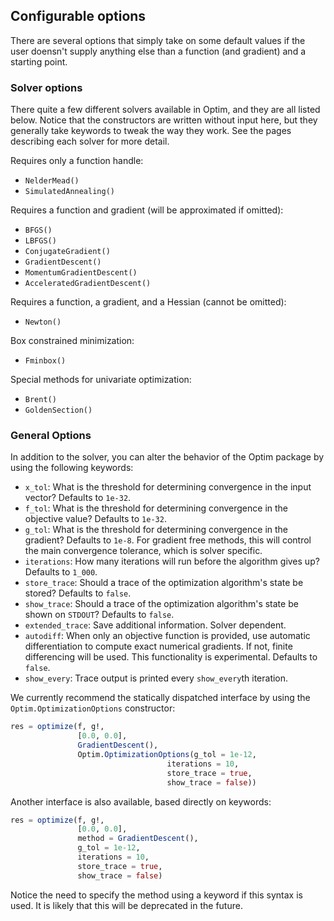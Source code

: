 ## Configurable options
There are several options that simply take on some default values if the user
doensn't supply anything else than a function (and gradient) and a starting point.
### Solver options
There quite a few different solvers available in Optim, and they are all listed
below. Notice that the constructors are written without input here, but they
generally take keywords to tweak the way they work. See the pages describing each
solver for more detail.

Requires only a function handle:

* `NelderMead()`
* `SimulatedAnnealing()`

Requires a function and gradient (will be approximated if omitted):

* `BFGS()`
* `LBFGS()`
* `ConjugateGradient()`
* `GradientDescent()`
* `MomentumGradientDescent()`
* `AcceleratedGradientDescent()`

Requires a function, a gradient, and a Hessian (cannot be omitted):

* `Newton()`

Box constrained minimization:

* `Fminbox()`

Special methods for univariate optimization:

* `Brent()`
* `GoldenSection()`

### General Options
In addition to the solver, you can alter the behavior of the Optim package by using the following keywords:

* `x_tol`: What is the threshold for determining convergence in the input vector? Defaults to `1e-32`.
* `f_tol`: What is the threshold for determining convergence in the objective value? Defaults to `1e-32`.
* `g_tol`: What is the threshold for determining convergence in the gradient? Defaults to `1e-8`. For gradient free methods, this will control the main convergence tolerance, which is solver specific.
* `iterations`: How many iterations will run before the algorithm gives up? Defaults to `1_000`.
* `store_trace`: Should a trace of the optimization algorithm's state be stored? Defaults to `false`.
* `show_trace`: Should a trace of the optimization algorithm's state be shown on `STDOUT`? Defaults to `false`.
* `extended_trace`: Save additional information. Solver dependent.
* `autodiff`: When only an objective function is provided, use automatic differentiation to compute exact numerical gradients. If not, finite differencing will be used. This functionality is experimental. Defaults to `false`.
* `show_every`: Trace output is printed every `show_every`th iteration.

We currently recommend the statically dispatched interface by using the `Optim.OptimizationOptions` 
constructor:
```jl
res = optimize(f, g!,
               [0.0, 0.0],
               GradientDescent(),
               Optim.OptimizationOptions(g_tol = 1e-12,
                                   iterations = 10,
                                   store_trace = true,
                                   show_trace = false))
```
Another interface is also available, based directly on keywords:
```jl
res = optimize(f, g!,
               [0.0, 0.0],
               method = GradientDescent(),
               g_tol = 1e-12,
               iterations = 10,
               store_trace = true,
               show_trace = false)
```
Notice the need to specify the method using a keyword if this syntax is used. It is likely that this will be deprecated in the future.
